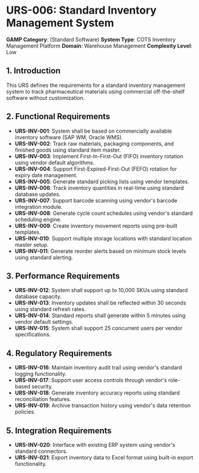 # URS-006: Standard Inventory Management System
**GAMP Category**: (Standard Software)
**System Type**: COTS Inventory Management Platform
**Domain**: Warehouse Management
**Complexity Level**: Low

## 1. Introduction
This URS defines the requirements for a standard inventory management system to track pharmaceutical materials using commercial off-the-shelf software without customization.

## 2. Functional Requirements
- **URS-INV-001**: System shall be based on commercially available inventory software (SAP WM, Oracle WMS).
- **URS-INV-002**: Track raw materials, packaging components, and finished goods using standard item master.
- **URS-INV-003**: Implement First-In-First-Out (FIFO) inventory rotation using vendor default algorithms.
- **URS-INV-004**: Support First-Expired-First-Out (FEFO) rotation for expiry date management.
- **URS-INV-005**: Generate standard picking lists using vendor templates.
- **URS-INV-006**: Track inventory quantities in real-time using standard database updates.
- **URS-INV-007**: Support barcode scanning using vendor's barcode integration module.
- **URS-INV-008**: Generate cycle count schedules using vendor's standard scheduling engine.
- **URS-INV-009**: Create inventory movement reports using pre-built templates.
- **URS-INV-010**: Support multiple storage locations with standard location master setup.
- **URS-INV-011**: Generate reorder alerts based on minimum stock levels using standard alerting.

## 3. Performance Requirements
- **URS-INV-012**: System shall support up to 10,000 SKUs using standard database capacity.
- **URS-INV-013**: Inventory updates shall be reflected within 30 seconds using standard refresh rates.
- **URS-INV-014**: Standard reports shall generate within 5 minutes using vendor default settings.
- **URS-INV-015**: System shall support 25 concurrent users per vendor specifications.

## 4. Regulatory Requirements
- **URS-INV-016**: Maintain inventory audit trail using vendor's standard logging functionality.
- **URS-INV-017**: Support user access controls through vendor's role-based security.
- **URS-INV-018**: Generate inventory accuracy reports using standard reconciliation features.
- **URS-INV-019**: Archive transaction history using vendor's data retention policies.

## 5. Integration Requirements
- **URS-INV-020**: Interface with existing ERP system using vendor's standard connectors.
- **URS-INV-021**: Export inventory data to Excel format using built-in export functionality.